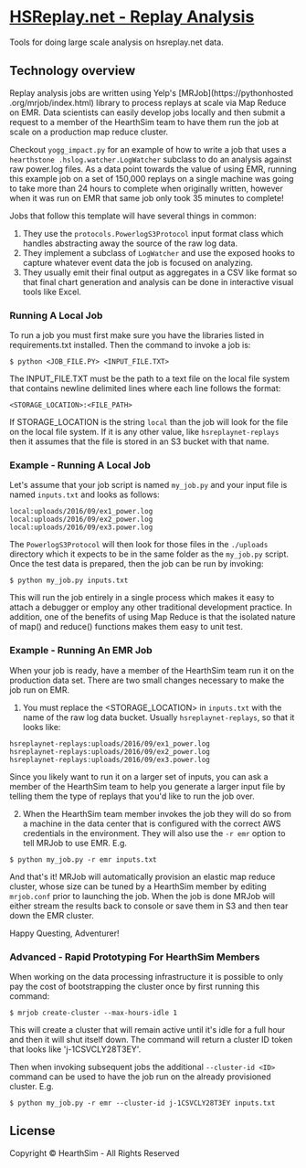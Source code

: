 # [HSReplay.net - Replay Analysis](https://hsreplay.net)

Tools for doing large scale analysis on hsreplay.net data.

## Technology overview

Replay analysis jobs are written using Yelp's [MRJob](https://pythonhosted
.org/mrjob/index.html) library to process replays at scale via Map Reduce on EMR. Data 
scientists can easily develop jobs locally and then submit a request to a member of the 
HearthSim team to have them run the job at scale on a production map reduce cluster.

Checkout `yogg_impact.py` for an example of how to write a job that uses a `hearthstone
.hslog.watcher.LogWatcher` subclass to do an analysis against raw power.log files. As a 
data point towards the value of using EMR, running this example job on a set of 150,000 
replays on a single machine was going to take more than 24 hours to complete when 
originally written, however when it was run on EMR that same job only took 35 minutes to 
complete!

Jobs that follow this template will have several things in common:

1. They use the `protocols.PowerlogS3Protocol` input format class which handles 
abstracting away the source of the raw log data.
2. They implement a subclass of `LogWatcher` and use the exposed hooks to capture whatever
event data the job is focused on analyzing.
3. They usually emit their final output as aggregates in a CSV like format so that final 
chart generation and analysis can be done in interactive visual tools like Excel.

### Running A Local Job

To run a job you must first make sure you have the libraries listed in requirements.txt 
installed. Then the command to invoke a job is:
```
$ python <JOB_FILE.PY> <INPUT_FILE.TXT>
```
The INPUT_FILE.TXT must be the path to a text file on the local file system that contains
 newline delimited lines where each line follows the format:
```
<STORAGE_LOCATION>:<FILE_PATH>
```
If STORAGE_LOCATION is the string `local` than the job will look for the file on the 
local file system. If it is any other value, like `hsreplaynet-replays` then it assumes 
that the file is stored in an S3 bucket with that name.

### Example - Running A Local Job

Let's assume that your job script is named `my_job.py` and your input file is named 
`inputs.txt` and looks as follows:
```
local:uploads/2016/09/ex1_power.log
local:uploads/2016/09/ex2_power.log
local:uploads/2016/09/ex3.power.log
```
The `PowerlogS3Protocol` will then look for those files in the `./uploads` directory which 
it expects to be in the same folder as the `my_job.py` script. Once the test data is 
prepared, then the job can be run by invoking:
```
$ python my_job.py inputs.txt
```
This will run the job entirely in a single process which makes it easy to attach a 
debugger or employ any other traditional development practice. In addition, one of the 
benefits of using Map Reduce is that the isolated nature of map() and reduce() functions 
makes them easy to unit test.

### Example - Running An EMR Job

When your job is ready, have a member of the HearthSim team run it on the production data 
set. There are two small changes necessary to make the job run on EMR.
 
1) You must replace the <STORAGE_LOCATION> in `inputs.txt` with the name of the raw log 
data bucket. Usually `hsreplaynet-replays`, so that it looks like:
```
hsreplaynet-replays:uploads/2016/09/ex1_power.log
hsreplaynet-replays:uploads/2016/09/ex2_power.log
hsreplaynet-replays:uploads/2016/09/ex3.power.log
```
Since you likely want to run it on a larger set of inputs, you can ask a member of the 
HearthSim team to help you generate a larger input file by telling them the type of 
replays that you'd like to run the job over.

2) When the HearthSim team member invokes the job they will do so from a machine in the 
data center that is configured with the correct AWS credentials in the environment. They 
will also use the `-r emr` option to tell MRJob to use EMR. E.g.
```
$ python my_job.py -r emr inputs.txt
```
And that's it! MRJob will automatically provision an elastic map reduce cluster, whose 
size can be tuned by a HearthSim member by editing `mrjob.conf` prior to launching the 
job. When the job is done MRJob will either stream the results back to console or save 
them in S3 and then tear down the EMR cluster.

Happy Questing, Adventurer!

### Advanced - Rapid Prototyping For HearthSim Members

When working on the data processing infrastructure it is possible to only pay the cost of
 bootstrapping the cluster once by first running this command:
```
$ mrjob create-cluster --max-hours-idle 1
```
This will create a cluster that will remain active until it's idle for a full hour 
and then it will shut itself down. The command will return a cluster ID token that looks 
like 'j-1CSVCLY28T3EY'.

Then when invoking subsequent jobs the additional `--cluster-id <ID>` command can be used 
to have the job run on the already provisioned cluster. E.g.
```
$ python my_job.py -r emr --cluster-id j-1CSVCLY28T3EY inputs.txt
```
## License

Copyright © HearthSim - All Rights Reserved
